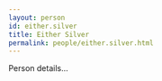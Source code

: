 ```yaml
---
layout: person
id: either.silver
title: Either Silver
permalink: people/either.silver.html
---
```


Person details...